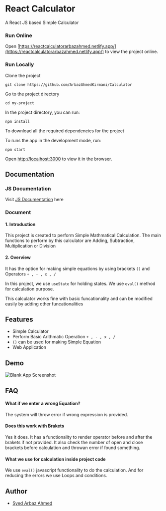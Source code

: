 
# React Calculator

A React JS based Simple Calculator

### Run Online
Open [https://reactcalculatorarbazahmed.netlify.app/](https://reactcalculatorarbazahmed.netlify.app/) to view the project online.
  

### Run Locally

Clone the project

`git clone https://github.com/ArbazAhmedKirmani/Calculator`

Go to the project directory

`cd my-project`

In the project directory, you can run:

`npm install`

To download all the required dependencies for the project

To runs the app in the development mode, run:

`npm start`

Open [http://localhost:3000](http://localhost:3000) to view it in the browser.


## Documentation

### JS Documentation
Visit [JS Documentation](https://distracted-swanson-d747f2.netlify.app/index.html) here 

### Document
#### 1. Introduction
This project is created to perform Simple Mathmatical Calculation. 
The main functions to perform by this calculator are Adding, Subtraction, Multiplication or Division

#### 2. Overview
It has the option for making simple equations by using brackets `()` and Operators `+ , - , x , /`

In this project, we use `useState` for holding states.
We use `eval()` method for calculation purpose.

This calculator works fine with basic funcationality and can be modified easily by adding other funcationalities
## Features

- Simple Calculator
- Perform Basic Arithmatic Operation `+ , - , x , /`
- `()` can be used for making Simple Equation
- Web Application

  
## Demo

![Blank App Screenshot](https://s9.gifyu.com/images/Calculatorcd95ee8a5fd0621a.gif)

  
## FAQ

#### What if we enter a wrong Equation?

The system will throw error if wrong expression is provided.

#### Does this work with Brakets

Yes it does. It has a functionality to render operator before and after the brakets if not provided.
It also check the number of open and close brackets before calculation and throwan error if found something.

#### What we use for calculation inside project code
We use `eval()` javascript functionality to do the calculation. And for reducing the errors we use Loops and conditions.



  
## Author

- [Syed Arbaz Ahmed](https://github.com/ArbazAhmedKirmani)

  
